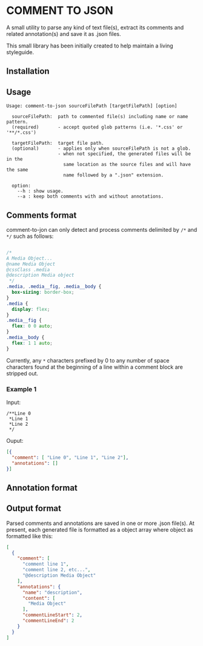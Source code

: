 # COMMENT TO JSON
A small utility to parse any kind of text file(s), extract its comments and related annotation(s) and save it as .json files.

This small library has been initially created to help maintain a living styleguide.

## Installation

## Usage
```
Usage: comment-to-json sourceFilePath [targetFilePath] [option]
  
  sourceFilePath:  path to commented file(s) including name or name pattern.
  (required)       - accept quoted glob patterns (i.e. '*.css' or '**/*.css')
  
  targetFilePath:  target file path.
  (optional)       - applies only when sourceFilePath is not a glob.
                   - when not specified, the generated files will be in the
                     same location as the source files and will have the same
                     name followed by a ".json" extension.
                     
  option:
    --h : show usage.
    --a : keep both comments with and without annotations.

```

## Comments format
comment-to-jon can only detect and process comments delimited by `/*` and `*/` such as follows:
```css

/*
A Media Object...
@name Media Object
@cssClass .media
@description Media object
 */
.media, .media__fig, .media__body {
  box-sizing: border-box;
} 
.media {
  display: flex;
}
.media__fig {
  flex: 0 0 auto;
}
.media__body {
  flex: 1 1 auto;
}
```
Currently, any `*` characters prefixed by 0 to any number of space characters found at the beginning of a line within a comment block are stripped out.
### Example 1
Input:
```
/**Line 0
 *Line 1
 *Line 2
 */
```
Ouput:
```json
[{
  "comment": [ "Line 0", "Line 1", "Line 2"],
  "annotations": []
}]
```

## Annotation format

## Output format
Parsed comments and annotations are saved in one or more .json file(s).
At present, each generated file is formatted as a object array where object as formatted like this:
```json
[
  {
    "comment": [
      "comment line 1",
      "comment line 2, etc...",
      "@description Media Object"
    ],
    "annotations": {
      "name": "description",
      "content": [
        "Media Object"
      ],
      "commentLineStart": 2,
      "commentLineEnd": 2
    }
  }
]
```

